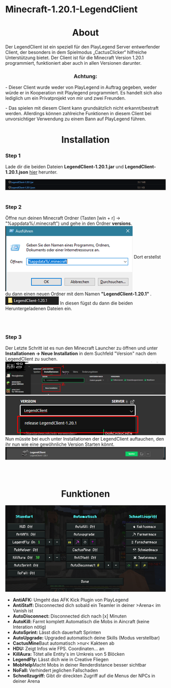# Minecraft-1.20.1-LegendClient

<h1 align="center">About</h1>
</p>Der LegendClient ist ein speziell für den PlayLegend Server entwerfender Client, der besonders in dem Spielmodus „CactusClicker“ hilfreiche Unterstützung bietet. Der Client ist für die Minecraft Version 1.20.1 programmiert, funktioniert aber auch in allen Versionen darunter. </p>
<h3 align="center"> Achtung: </h3>
</p>
-	Dieser Client wurde weder von PlayLegend in Auftrag gegeben, weder würde er in Kooperation mit Playlegend programmiert. Es handelt sich also lediglich um ein Privatprojekt von mir und zwei Freunden. <p align="left">
</p>
</p>
-	Das spielen mit diesem Client kann grundsätzlich nicht erkannt/bestraft werden. Allerdings können zahlreiche Funktionen in diesem Client bei unvorsichtiger Verwendung zu einem Bann auf PlayLegend führen. 
<p align="left">
</p>



<h1 align="center">Installation</h1>

<h3>Step 1</h3>
</p> Lade dir die beiden Dateien <b>LegendClient-1.20.1.jar</b> und <b>LegendClient-1.20.1.json</b> <a href="https://github.com/Bogolab/Minecraft-1.20.1-LegendClient/releases/tag/LegendClient">hier</a> herunter. 
 <p align="left">
</p><img src="https://github.com/Bogolab/Minecraft-1.20.1-LegendClient/blob/main/Images/Screenshot_1.png" lign="right">
<br>
<br>

<h3>Step 2</h3>
</p> Öffne nun deinen Minecraft Ordner (Tasten [win + r] -> "%appdata%/.minecraft") und gehe in den Ordner <b>versions</b>. 
<img src="https://github.com/Bogolab/Minecraft-1.20.1-LegendClient/blob/main/Images/Screenshot_2.png" align="middle">
Dort erstellst du dann einen neuen Ordner mit dem Namen <b>"LegendClient-1.20.1" </b>.
<img src=https://github.com/Bogolab/Minecraft-1.20.1-LegendClient/blob/main/Images/Screenshot_3.png>
In diesen fügst du dann die beiden Heruntergeladenen Dateien ein.
<p align="left">
</p>
<br>
<br>

<h3>Step 3</h3>
</p> Der Letzte Schritt ist es nun den Minecraft Launcher zu öffnen und unter <b>Installationen -> Neue Installation</b> in dem Suchfeld "Version" nach dem LegendClient zu suchen.
<img src=https://github.com/Bogolab/Minecraft-1.20.1-LegendClient/blob/main/Images/Screenshot_7.png>
<img src=https://github.com/Bogolab/Minecraft-1.20.1-LegendClient/blob/main/Images/Screenshot_8.png>
Nun müsste bei euch unter Installationen der LegendClient auftauchen, den ihr nun wie eine gewöhnliche Version Starten könnt.
<img src=https://github.com/Bogolab/Minecraft-1.20.1-LegendClient/blob/main/Images/Screenshot_9.png>
 <p align="left">
</p>
<br>
<br>
<h1 align="center">Funktionen</h1>
<img src=https://github.com/Bogolab/Minecraft-1.20.1-LegendClient/blob/main/Images/Screenshot_6.png>


<ul>
  <li><b> AntiAFK: </b> Umgeht das AFK Kick Plugin von PlayLegend</li>
  <li><b> AntiStaff: </b> Disconnected dich sobald ein Teamler in deiner >Arena< im Vanish ist</li>
  <li><b> AutoDisconnect: </b>Disconnected dich nach [x] Minuten</li>
  <li><b> AutoKill: </b>Farmt komplett Automatisch die Mobs in Aincraft (keine Interation nötig)</li>
  <li><b> AutoSprint: </b>Lässt dich dauerhaft Sprinten</li>
  <li><b> AutoUpgrade: </b>Upgraded automatisch deine Skills (Modus verstellbar)</li>
  <li><b> CactusMine</b>Baut automatisch >nur< Kakteen ab</li>
  <li><b> HDU: </b>Zeigt Infos wie FPS. Coordinaten... an</li>
  <li><b> KillAura: </b>Tötet alle Entity's im Umkreis von 5 Blöcken</li>
  <li><b> LegendFly: </b>Lässt dich wie in Creative Fliegen</li>
  <li><b> MobHelp</b>Macht Mobs in deiner Renderdistance besser sichtbar</li>
  <li><b> NoFall: </b>Verhindert jeglichen Fallschaden</li>
  <li><b> Schnellzugriff: </b>Gibt dir direckten Zugriff auf die Menus der NPCs in deiner Arena</li>
  
</ul>
































